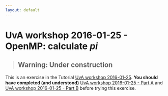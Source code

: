 ```yaml
---
layout: default
---
```


# UvA workshop 2016-01-25 - OpenMP: calculate _pi_

> ## Warning: Under construction

This is an exercise in the Tutorial [UvA workshop 2016-01-25](UvAworkshop-2016-01-25).
**You should have completed (and understood)** [UvA workshop 2016-01-25 - Part A](UvAworkshop-2016-01-25-partA) and [UvA workshop 2016-01-25 - Part B](UvAworkshop-2016-01-25-partB) before trying this exercise.
